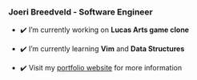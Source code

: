 ### Joeri Breedveld - Software Engineer

- ✔️ I’m currently working on **Lucas Arts game clone**

- ✔️ I’m currently learning **Vim** and **Data Structures**

- ✔️ Visit my [portfolio website](https://joeribreedveld.com/) for more information
